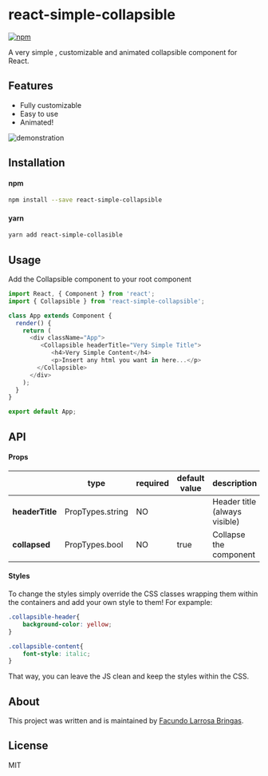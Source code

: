 # react-simple-collapsible

[![npm](https://img.shields.io/badge/npm-v1.0.22-green.svg)](https://www.npmjs.com/package/react-simple-collapsible)

A very simple , customizable and animated collapsible component for React.

## Features
- Fully customizable
- Easy to use
- Animated!

![demonstration](https://github.com/facundobringas/react-simple-collapsible/raw/master/assets/collapsible-sample.gif)

## Installation

#### npm
```bash
npm install --save react-simple-collapsible
```

#### yarn
```bash
yarn add react-simple-collasible
```

## Usage

Add the Collapsible component to your root component

```js
import React, { Component } from 'react';
import { Collapsible } from 'react-simple-collapsible';

class App extends Component {
  render() {
    return (
      <div className="App">
         <Collapsible headerTitle="Very Simple Title">
            <h4>Very Simple Content</h4>
            <p>Insert any html you want in here...</p>
        </Collapsible>
      </div>
    );
  }
}

export default App;
```

## API

#### Props

|   |type|required|default value|description|
|---|--- |---     |---          |---        |
|**headerTitle**|PropTypes.string|NO| |Header title (always visible)|
|**collapsed**|PropTypes.bool|NO|true|Collapse the component|

#### Styles

To change the styles simply override the CSS classes wrapping them within the containers and add your own style to them!
For expample:

```css
.collapsible-header{
	background-color: yellow;
}

.collapsible-content{
	font-style: italic;
}
```

That way, you can leave the JS clean and keep the styles within the CSS.

## About

This project was written and is maintained by [Facundo Larrosa Bringas](https://github.com/facundobringas).

## License

MIT
